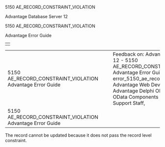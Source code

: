 5150 AE\_RECORD\_CONSTRAINT\_VIOLATION




Advantage Database Server 12  

5150 AE\_RECORD\_CONSTRAINT\_VIOLATION

Advantage Error Guide

|  |
| --- |
|  |

|  |  |  |  |  |
| --- | --- | --- | --- | --- |
| 5150 AE\_RECORD\_CONSTRAINT\_VIOLATION  Advantage Error Guide |  |  | Feedback on: Advantage Database Server 12 - 5150 AE\_RECORD\_CONSTRAINT\_VIOLATION Advantage Error Guide error\_5150\_ae\_record\_constraint\_violation Advantage Web Development > Advantage Delphi OData Client > Delphi OData Components > TODataSet / Dear Support Staff, |  |
| 5150 AE\_RECORD\_CONSTRAINT\_VIOLATION  Advantage Error Guide |  |  |  |  |

The record cannot be updated because it does not pass the record level constraint.